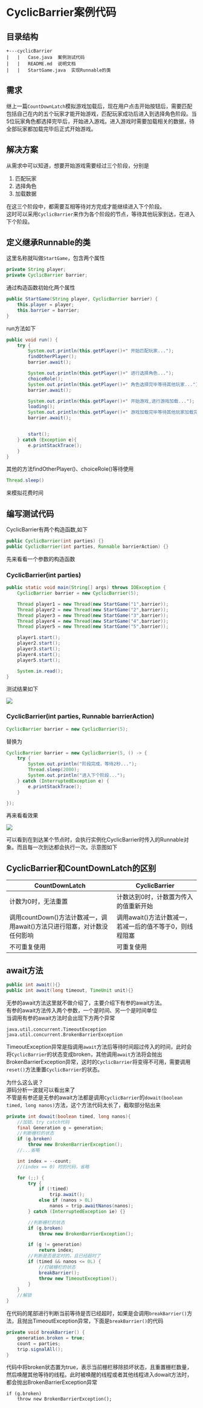 # CyclicBarrier案例代码   
## 目录结构
```
+---cyclicBarrier
|   |   Case.java  案例测试代码
|   |   README.md  说明文档
|   |   StartGame.java  实现Runnable的类
```

## 需求
继上一篇`CountDownLatch`模拟游戏加载后，现在用户点击开始按钮后，需要匹配包括自己在内的五个玩家才能开始游戏，匹配玩家成功后进入到选择角色阶段。当5位玩家角色都选择完毕后，开始进入游戏。进入游戏时需要加载相关的数据，待全部玩家都加载完毕后正式开始游戏。  
## 解决方案
从需求中可以知道，想要开始游戏需要经过三个阶段，分别是  
1. 匹配玩家
2. 选择角色
3. 加载数据

在这三个阶段中，都需要互相等待对方完成才能继续进入下个阶段。   
这时可以采用`CyclicBarrier`来作为各个阶段的节点，等待其他玩家到达，在进入下个阶段。   

## 定义继承Runnable的类
这里名称就叫做`StartGame`，包含两个属性  
```java
private String player;
private CyclicBarrier barrier;
```
通过构造函数初始化两个属性    
```java
public StartGame(String player, CyclicBarrier barrier) {
    this.player = player;
    this.barrier = barrier;
}
```
run方法如下
```java
public void run() {
    try {
        System.out.println(this.getPlayer()+" 开始匹配玩家...");
        findOtherPlayer();
        barrier.await();

        System.out.println(this.getPlayer()+" 进行选择角色...");
        choiceRole();
        System.out.println(this.getPlayer()+" 角色选择完毕等待其他玩家...");
        barrier.await();

        System.out.println(this.getPlayer()+" 开始游戏,进行游戏加载...");
        loading();
        System.out.println(this.getPlayer()+" 游戏加载完毕等待其他玩家加载完成...");
        barrier.await();


        start();
    } catch (Exception e){
        e.printStackTrace();
    }
}
```
其他的方法findOtherPlayer()、choiceRole()等待使用  
```java
Thread.sleep()
```
来模拟花费时间  

## 编写测试代码
CyclicBarrier有两个构造函数,如下
```java
public CyclicBarrier(int parties) {}
public CyclicBarrier(int parties, Runnable barrierAction) {}
```
先来看看一个参数的构造函数
### CyclicBarrier(int parties)

```java
public static void main(String[] args) throws IOException {
    CyclicBarrier barrier = new CyclicBarrier(5);

    Thread player1 = new Thread(new StartGame("1",barrier));
    Thread player2 = new Thread(new StartGame("2",barrier));
    Thread player3 = new Thread(new StartGame("3",barrier));
    Thread player4 = new Thread(new StartGame("4",barrier));
    Thread player5 = new Thread(new StartGame("5",barrier));

    player1.start();
    player2.start();
    player3.start();
    player4.start();
    player5.start();

    System.in.read();
}
```
测试结果如下

![](F:\gitee\blog\concurrency\img\CyclicBarrier测试图.gif)

### CyclicBarrier(int parties, Runnable barrierAction)
```java
CyclicBarrier barrier = new CyclicBarrier(5);
```

替换为
```java
CyclicBarrier barrier = new CyclicBarrier(5, () -> {
    try {
        System.out.println("阶段完成，等待2秒...");
        Thread.sleep(2000);
        System.out.println("进入下个阶段...");
    } catch (InterruptedException e) {
        e.printStackTrace();
    }

});
```

再来看看效果

![](F:\gitee\blog\concurrency\img\CyclicBarrier测试图2.gif)

可以看到在到达某个节点时，会执行实例化CyclicBarrier时传入的Runnable对象。而且每一次到达都会执行一次。示意图如下


## CyclicBarrier和CountDownLatch的区别

| CountDownLatch                                               | CyclicBarrier                                            |
| ------------------------------------------------------------ | -------------------------------------------------------- |
| 计数为0时，无法重置                                          | 计数达到0时，计数置为传入的值重新开始                    |
| 调用countDown()方法计数减一，调用await()方法只进行阻塞，对计数没任何影响 | 调用await()方法计数减一，若减一后的值不等于0，则线程阻塞 |
| 不可重复使用                                                 | 可重复使用                                               |

## await方法
```java
public int await(){}
public int await(long timeout, TimeUnit unit){}
```

无参的await方法这里就不做介绍了，主要介绍下有参的await方法。   
有参的await方法传入两个参数，一个是时间、另一个是时间单位   
当调用有参的await方法时会出现下方两个异常   
```
java.util.concurrent.TimeoutException
java.util.concurrent.BrokenBarrierException
```
TimeoutException异常是指调用`await`方法后等待时间超过传入的时间，此时会将`CyclicBarrier`的状态变成broken，其他调用`await`方法将会抛出BrokenBarrierException异常，这时的`CyclicBarrier`将变得不可用，需要调用`reset()`方法重置`CyclicBarrier`的状态。   

为什么这么说？   
源码分析一波就可以看出来了    
不管是有参还是无参的await方法都是调用`CyclicBarrier`的`dowait(boolean timed, long nanos)`方法，这个方法代码太长了，截取部分贴出来   
```java
private int dowait(boolean timed, long nanos){
    //加锁、try catch代码
    final Generation g = generation;
    //判断栅栏的状态
    if (g.broken)
        throw new BrokenBarrierException();
    //...省略

    int index = --count;
    //(index == 0) 时的代码，省略

    for (;;) {
        try {
            if (!timed)
                trip.await();
            else if (nanos > 0L)
                nanos = trip.awaitNanos(nanos);
        } catch (InterruptedException ie) {}

        //判断栅栏的状态
        if (g.broken)
            throw new BrokenBarrierException();

        if (g != generation)
            return index;
        //判断是否是定时的，且已经超时了
        if (timed && nanos <= 0L) {
            //打破栅栏的状态
            breakBarrier();
            throw new TimeoutException();
        }
    }
    //解锁
}
```

在代码的尾部进行判断当前等待是否已经超时，如果是会调用`breakBarrier()`方法，且抛出TimeoutException异常，下面是`breakBarrier()`的代码
```java
private void breakBarrier() {
    generation.broken = true;
    count = parties;
    trip.signalAll();
}
```
代码中将broken状态置为true，表示当前栅栏移除损坏状态，且重置栅栏数量，然后唤醒其他等待的线程。此时被唤醒的线程或者其他线程进入dowait方法时，都会抛出BrokenBarrierException异常
```
if (g.broken)
    throw new BrokenBarrierException();
```


